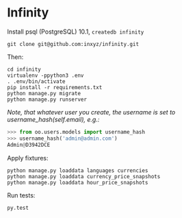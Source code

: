 # Infinity

Install psql (PostgreSQL) 10.1, `createdb infinity`

`git clone git@github.com:inxyz/infinity.git`

Then:

```
cd infinity
virtualenv -ppython3 .env
. .env/bin/activate
pip install -r requirements.txt
python manage.py migrate
python manage.py runserver
```
_Note, that whatever user you create, the username is set to username_hash(self.email), e.g.:_

```python
>>> from oo.users.models import username_hash
>>> username_hash('admin@admin.com')
Admin@D3942DCE
```


Apply fixtures:

```
python manage.py loaddata languages currencies
python manage.py loaddata currency_price_snapshots
python manage.py loaddata hour_price_snapshots
```

Run tests:

`py.test`

